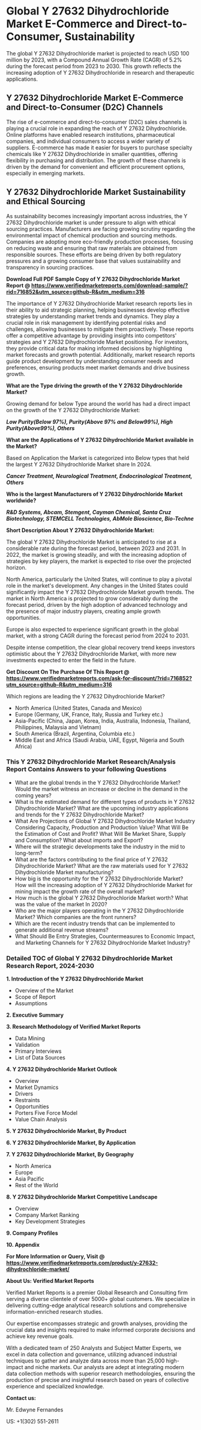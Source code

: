 <h1>Global Y 27632 Dihydrochloride Market E-Commerce and Direct-to-Consumer, Sustainability</h1><p class=""><p>The global Y 27632 Dihydrochloride market is projected to reach USD 100 million by 2023, with a Compound Annual Growth Rate (CAGR) of 5.2% during the forecast period from 2023 to 2030. This growth reflects the increasing adoption of Y 27632 Dihydrochloride in research and therapeutic applications.</p><h2>Y 27632 Dihydrochloride Market E-Commerce and Direct-to-Consumer (D2C) Channels</h2><p>The rise of e-commerce and direct-to-consumer (D2C) sales channels is playing a crucial role in expanding the reach of Y 27632 Dihydrochloride. Online platforms have enabled research institutions, pharmaceutical companies, and individual consumers to access a wider variety of suppliers. E-commerce has made it easier for buyers to purchase specialty chemicals like Y 27632 Dihydrochloride in smaller quantities, offering flexibility in purchasing and distribution. The growth of these channels is driven by the demand for convenient and efficient procurement options, especially in emerging markets.</p><h2>Y 27632 Dihydrochloride Market Sustainability and Ethical Sourcing</h2><p>As sustainability becomes increasingly important across industries, the Y 27632 Dihydrochloride market is under pressure to align with ethical sourcing practices. Manufacturers are facing growing scrutiny regarding the environmental impact of chemical production and sourcing methods. Companies are adopting more eco-friendly production processes, focusing on reducing waste and ensuring that raw materials are obtained from responsible sources. These efforts are being driven by both regulatory pressures and a growing consumer base that values sustainability and transparency in sourcing practices.</p></p><p class=""><strong>Download Full PDF Sample Copy of Y 27632 Dihydrochloride Market Report @ <a href="https://www.verifiedmarketreports.com/download-sample/?rid=716852&utm_source=github-R&utm_medium=316" target="_blank">https://www.verifiedmarketreports.com/download-sample/?rid=716852&utm_source=github-R&utm_medium=316</a></strong></p><p>The importance of&nbsp;Y 27632 Dihydrochloride Market research reports lies in their ability to aid strategic planning, helping businesses develop effective strategies by understanding market trends and dynamics. They play a crucial role in risk management by identifying potential risks and challenges, allowing businesses to mitigate them proactively. These reports offer a competitive advantage by providing insights into competitors' strategies and Y 27632 Dihydrochloride Market positioning. For investors, they provide critical data for making informed decisions by highlighting market forecasts and growth potential. Additionally, market research reports guide product development by understanding consumer needs and preferences, ensuring products meet market demands and drive business growth.</p><p><strong>What are the&nbsp;Type driving the growth of the Y 27632 Dihydrochloride Market?</strong></p><p id="" class="">Growing demand for below Type around the world has had a direct impact on the growth of the Y 27632 Dihydrochloride Market:</p><p class=""><em><strong>Low Purity(Below 97%), Purity(Above 97% and Below99%), High Purity(Above99%), Others</strong></em></p><p class=""><strong>What are the&nbsp;Applications&nbsp;of Y 27632 Dihydrochloride Market available in the Market?</strong></p><p id="" class="">Based on Application the Market is categorized into Below types that held the largest Y 27632 Dihydrochloride Market share In 2024.</p><p class=""><em><strong>Cancer Treatment, Neurological Treatment, Endocrinological Treatment, Others</strong></em></p><p class=""><strong>Who is the largest Manufacturers of Y 27632 Dihydrochloride Market worldwide?</strong></p><p><em><strong>R&D Systems, Abcam, Stemgent, Cayman Chemical, Santa Cruz Biotechnology, STEMCELL Technologies, AbMole Bioscience, Bio-Techne</strong></em></p><p id="" class=""><strong>Short Description About Y 27632 Dihydrochloride Market:</strong></p><p>The global Y 27632 Dihydrochloride Market is anticipated to rise at a considerable rate during the forecast period, between 2023 and 2031. In 2022, the market is growing steadily, and with the increasing adoption of strategies by key players, the market is expected to rise over the projected horizon.</p><p>North America, particularly the United States, will continue to play a pivotal role in the market's development. Any changes in the United States could significantly impact the Y 27632 Dihydrochloride Market growth trends. The market in North America is projected to grow considerably during the forecast period, driven by the high adoption of advanced technology and the presence of major industry players, creating ample growth opportunities.</p><p>Europe is also expected to experience significant growth in the global market, with a strong CAGR during the forecast period from 2024 to 2031.</p><p>Despite intense competition, the clear global recovery trend keeps investors optimistic about the Y 27632 Dihydrochloride Market, with more new investments expected to enter the field in the future.</p><p id="" class=""><strong>Get Discount On The Purchase Of This Report @ <a href="https://www.verifiedmarketreports.com/ask-for-discount/?rid=716852?utm_source=github-R&utm_medium=316" target="_blank">https://www.verifiedmarketreports.com/ask-for-discount/?rid=716852?utm_source=github-R&utm_medium=316</a></strong></p><p class="">Which regions are leading the Y 27632 Dihydrochloride Market?</p><ul><li>North America (United States, Canada and Mexico)</li><li>Europe (Germany, UK, France, Italy, Russia and Turkey etc.)</li><li>Asia-Pacific (China, Japan, Korea, India, Australia, Indonesia, Thailand, Philippines, Malaysia and Vietnam)</li><li>South America (Brazil, Argentina, Columbia etc.)</li><li>Middle East and Africa (Saudi Arabia, UAE, Egypt, Nigeria and South Africa)</li></ul><h3 id="" class="">This Y 27632 Dihydrochloride Market Research/Analysis Report Contains Answers to your following Questions</h3><ul><li>What are the global trends in the Y 27632 Dihydrochloride Market? Would the market witness an increase or decline in the demand in the coming years?</li><li>What is the estimated demand for different types of products in Y 27632 Dihydrochloride Market? What are the upcoming industry applications and trends for the Y 27632 Dihydrochloride Market?</li><li>What Are Projections of Global Y 27632 Dihydrochloride Market Industry Considering Capacity, Production and Production Value? What Will Be the Estimation of Cost and Profit? What Will Be Market Share, Supply and Consumption? What about imports and Export?</li><li>Where will the strategic developments take the industry in the mid to long-term?</li><li>What are the factors contributing to the final price of Y 27632 Dihydrochloride Market? What are the raw materials used for Y 27632 Dihydrochloride Market manufacturing?</li><li>How big is the opportunity for the Y 27632 Dihydrochloride Market? How will the increasing adoption of Y 27632 Dihydrochloride Market for mining impact the growth rate of the overall market?</li><li>How much is the global Y 27632 Dihydrochloride Market worth? What was the value of the market In 2020?</li><li>Who are the major players operating in the Y 27632 Dihydrochloride Market? Which companies are the front runners?</li><li>Which are the recent industry trends that can be implemented to generate additional revenue streams?</li><li>What Should Be Entry Strategies, Countermeasures to Economic Impact, and Marketing Channels for Y 27632 Dihydrochloride Market Industry?</li></ul><h3 id="" class="">Detailed TOC of Global Y 27632 Dihydrochloride Market Research Report, 2024-2030</h3><p id="" class=""><strong>1. Introduction of the Y 27632 Dihydrochloride Market</strong></p><ul><li>Overview of the Market</li><li>Scope of Report</li><li>Assumptions</li></ul><p id="" class=""><strong>2. Executive Summary</strong></p><p id="" class=""><strong>3. Research Methodology of Verified Market Reports</strong></p><ul><li>Data Mining</li><li>Validation</li><li>Primary Interviews</li><li>List of Data Sources</li></ul><p id="" class=""><strong>4. Y 27632 Dihydrochloride Market Outlook</strong></p><ul><li>Overview</li><li>Market Dynamics</li><li>Drivers</li><li>Restraints</li><li>Opportunities</li><li>Porters Five Force Model</li><li>Value Chain Analysis</li></ul><p id="" class=""><strong>5. Y 27632 Dihydrochloride Market, By Product</strong></p><p id="" class=""><strong>6. Y 27632 Dihydrochloride Market, By Application</strong></p><p id="" class=""><strong>7. Y 27632 Dihydrochloride Market, By Geography</strong></p><ul><li>North America</li><li>Europe</li><li>Asia Pacific</li><li>Rest of the World</li></ul><p id="" class=""><strong>8. Y 27632 Dihydrochloride Market Competitive Landscape</strong></p><ul><li>Overview</li><li>Company Market Ranking</li><li>Key Development Strategies</li></ul><p id="" class=""><strong>9. Company Profiles</strong></p><p id="" class=""><strong>10. Appendix</strong></p><p id="" class=""><strong>For More Information or Query, Visit @ <a href="https://www.verifiedmarketreports.com/product/y-27632-dihydrochloride-market/" target="_blank">https://www.verifiedmarketreports.com/product/y-27632-dihydrochloride-market/</a></strong></p><p id="" class=""><strong>About Us: Verified Market Reports</strong></p><p id="" class="">Verified Market Reports is a premier Global Research and Consulting firm serving a diverse clientele of over 5000+ global customers. We specialize in delivering cutting-edge analytical research solutions and comprehensive information-enriched research studies.</p><p id="" class="">Our expertise encompasses strategic and growth analyses, providing the crucial data and insights required to make informed corporate decisions and achieve key revenue goals.</p><p id="" class="">With a dedicated team of 250 Analysts and Subject Matter Experts, we excel in data collection and governance, utilizing advanced industrial techniques to gather and analyze data across more than 25,000 high-impact and niche markets. Our analysts are adept at integrating modern data collection methods with superior research methodologies, ensuring the production of precise and insightful research based on years of collective experience and specialized knowledge.</p><p id="" class=""><strong>Contact us:</strong></p><p id="" class="">Mr. Edwyne Fernandes</p><p id="" class="">US: +1(302) 551-2611</p>